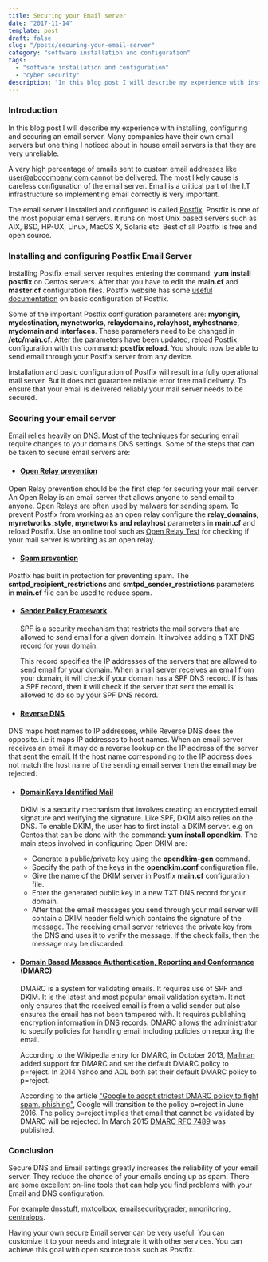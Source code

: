 ```yaml
---
title: Securing your Email server
date: "2017-11-14"
template: post
draft: false
slug: "/posts/securing-your-email-server"
category: "software installation and configuration"
tags:
  - "software installation and configuration"
  - "cyber security"
description: "In this blog post I will describe my experience with installing, configuring and securing an email server. Many companies have their own email servers but one thing I noticed about in house email servers is that they are very unreliable."
---
```


### Introduction
In this blog post I will describe my experience with installing, configuring and securing an email server. Many companies have their own email servers but one thing I noticed about in house email servers is that they are very unreliable.

A very high percentage of emails sent to custom email addresses like user@abccompany.com cannot be delivered. The most likely cause is careless configuration of the email server. Email is a critical part of the I.T infrastructure so implementing email correctly is very important.

The email server I installed and configured is called [Postfix](http://www.postfix.org/). Postfix is one of the most popular email servers. It runs on most Unix based servers such as AIX, BSD, HP-UX, Linux, MacOS X, Solaris etc. Best of all Postfix is free and open source.

### Installing and configuring Postfix Email Server
Installing Postfix email server requires entering the command: **yum install postfix** on Centos servers. After that you have to edit the **main.cf** and **master.cf** configuration files. Postfix website has some [useful documentation](http://www.postfix.org/BASIC_CONFIGURATION_README.html) on basic configuration of Postfix.

Some of the important Postfix configuration parameters are: **myorigin, mydestination, mynetworks, relaydomains, relayhost, myhostname, mydomain and interfaces**. These parameters need to be changed in **/etc/main.cf**. After the parameters have been updated, reload Postfix configuration with this command: **postfix reload**. You should now be able to send email through your Postfix server from any device.

Installation and basic configuration of Postfix will result in a fully operational mail server. But it does not guarantee reliable error free mail delivery. To ensure that your email is delivered reliably your mail server needs to be secured.

### Securing your email server
Email relies heavily on [DNS](http://en.wikipedia.org/wiki/Domain_Name_System). Most of the techniques for securing email require changes to your domains DNS settings. Some of the steps that can be taken to secure email servers are:

* #### [Open Relay prevention](http://en.wikipedia.org/wiki/Open_mail_relay)
Open Relay prevention should be the first step for securing your mail server. An Open Relay is an email server that allows anyone to send email to anyone. Open Relays are often used by malware for sending spam. To prevent Postfix from working as an open relay configure the **relay_domains, mynetworks_style, mynetworks and relayhost** parameters in **main.cf** and reload Postfix. Use an online tool such as [Open Relay Test](https://mxtoolbox.com/diagnostic.aspx) for checking if your mail server is working as an open relay.

* #### [Spam prevention](http://en.wikipedia.org/wiki/Spamming)
Postfix has built in protection for preventing spam. The **smtpd_recipient_restrictions** and **smtpd_sender_restrictions** parameters in **main.cf** file can be used to reduce spam.
* #### [Sender Policy Framework](http://en.wikipedia.org/wiki/Sender_Policy_Framework)
  SPF is a security mechanism that restricts the mail servers that are allowed to send email for a given domain. It involves adding a TXT DNS record for your domain.

  This record specifies the IP addresses of the servers that are allowed to send email for your domain. When a mail server receives an email from your domain, it will check if your domain has a SPF DNS record. If is has a SPF record, then it will check if the server that sent the email is allowed to do so by your SPF DNS record.

* #### [Reverse DNS](http://en.wikipedia.org/wiki/Reverse_DNS_lookup)
DNS maps host names to IP addresses, while Reverse DNS does the opposite. i.e it maps IP addresses to host names. When an email server receives an email it may do a reverse lookup on the IP address of the server that sent the email. If the host name corresponding to the IP address does not match the host name of the sending email server then the email may be rejected.

* #### [DomainKeys Identified Mail](http://www.dkim.org)
  DKIM is a security mechanism that involves creating an encrypted email signature and verifying the signature. Like SPF, DKIM also relies on the DNS. To enable DKIM, the user has to first install a DKIM server. e.g on Centos that can be done with the command: **yum install opendkim**. The main steps involved in configuring Open DKIM are:

  * Generate a public/private key using the **opendkim-gen** command.
  * Specify the path of the keys in the **opendkim.conf** configuration file.
  * Give the name of the DKIM server in Postfix **main.cf** configuration file.
  * Enter the generated public key in a new TXT DNS record for your domain.
  * After that the email messages you send through your mail server will contain a DKIM header field which contains the signature of the message. The receiving email server retrieves the private key from the DNS and uses it to verify the message. If the check fails, then the message may be discarded.

* #### [Domain Based Message Authentication, Reporting and Conformance](https://en.wikipedia.org/wiki/DMARC) (DMARC)
  DMARC is a system for validating emails. It requires use of SPF and DKIM. It is the latest and most popular email validation system. It not only ensures that the received email is from a valid sender but also ensures the email has not been tampered with. It requires publishing encryption information in DNS records. DMARC allows the administrator to specify policies for handling email including policies on reporting the email.

  According to the Wikipedia entry for DMARC, in October 2013, [Mailman](http://www.gnu.org/software/mailman/features.html) added support for DMARC and set the default DMARC policy to p=reject. In 2014 Yahoo and AOL both set their default DMARC policy to p=reject.

  According to the article ["Google to adopt strictest DMARC policy to fight spam, phishing"](http://searchsecurity.techtarget.com/news/4500256096/Google-to-adopt-strictest-DMARC-policy-to-fight-spam-phishing?src=itke+disc), Google will transition to the policy p=reject in June 2016. The policy p=reject implies that email that cannot be validated by DMARC will be rejected. In March 2015 [DMARC RFC 7489](https://tools.ietf.org/html/rfc7489) was published.

### Conclusion
Secure DNS and Email settings greatly increases the reliability of your email server. They reduce the chance of your emails ending up as spam. There are some excellent on-line tools that can help you find problems with your Email and DNS configuration.

For example [dnsstuff](http://dnsstuff.com), [mxtoolbox](http://mxtoolbox.com), [emailsecuritygrader](https://www.emailsecuritygrader.com), [nmonitoring](http://www.nmonitoring.com), [centralops](http://centralops.net).

Having your own secure Email server can be very useful. You can customize it to your needs and integrate it with other services. You can achieve this goal with open source tools such as Postfix.
